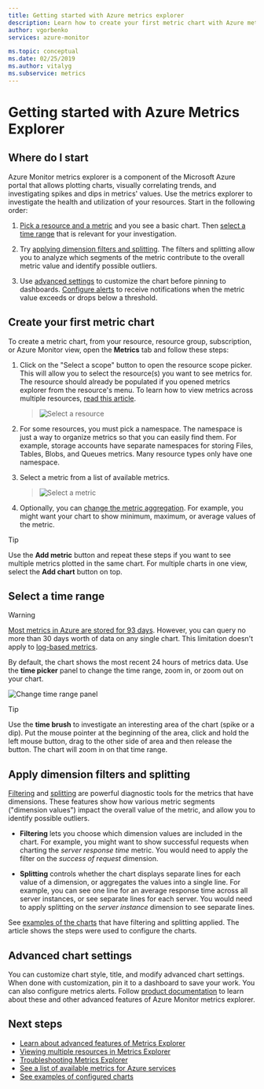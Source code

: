 ```yaml
---
title: Getting started with Azure metrics explorer
description: Learn how to create your first metric chart with Azure metrics explorer.
author: vgorbenko
services: azure-monitor

ms.topic: conceptual
ms.date: 02/25/2019
ms.author: vitalyg
ms.subservice: metrics
---
```


# Getting started with Azure Metrics Explorer

## Where do I start
Azure Monitor metrics explorer is a component of the Microsoft Azure portal that allows plotting charts, visually correlating trends, and investigating spikes and dips in metrics' values. Use the metrics explorer to investigate the health and utilization of your resources. Start in the following order:

1. [Pick a resource and a metric](#create-your-first-metric-chart) and you see a basic chart. Then [select a time range](#select-a-time-range) that is relevant for your investigation.

1. Try [applying dimension filters and splitting](#apply-dimension-filters-and-splitting). The filters and splitting allow you to analyze which segments of the metric contribute to the overall metric value and identify possible outliers.

1. Use [advanced settings](#advanced-chart-settings) to customize the chart before pinning to dashboards. [Configure alerts](alerts-metric-overview.md) to receive notifications when the metric value exceeds or drops below a threshold.

## Create your first metric chart

To create a metric chart, from your resource, resource group, subscription, or Azure Monitor view, open the **Metrics** tab and follow these steps:

1. Click on the "Select a scope" button to open the resource scope picker. This will allow you to select the resource(s) you want to see metrics for. The resource should already be populated if you opened metrics explorer from the resource's menu. To learn how to view metrics across multiple resources, [read this article](./metrics-dynamic-scope.md).
    > ![Select a resource](./media/metrics-getting-started/scope-picker.png)

2. For some resources, you must pick a namespace. The namespace is just a way to organize metrics so that you can easily find them. For example, storage accounts have separate namespaces for storing Files, Tables, Blobs, and Queues metrics. Many resource types only have one namespace.

3. Select a metric from a list of available metrics.

    > ![Select a metric](./media/metrics-getting-started/metrics-dropdown.png)

4. Optionally, you can [change the metric aggregation](metrics-charts.md#aggregation). For example, you might want your chart to show minimum, maximum, or average values of the metric.

> [!TIP]
> Use the **Add metric** button and repeat these steps if you want to see multiple metrics plotted in the same chart. For multiple charts in one view, select the **Add chart** button on top.

## Select a time range

> [!WARNING]
> [Most metrics in Azure are stored for 93 days](data-platform-metrics.md#retention-of-metrics). However, you can query no more than 30 days worth of data on any single chart. This limitation doesn't apply to [log-based metrics](../app/pre-aggregated-metrics-log-metrics.md#log-based-metrics).

By default, the chart shows the most recent 24 hours of metrics data. Use the **time picker** panel to change the time range, zoom in, or zoom out on your chart. 

![Change time range panel](./media/metrics-getting-started/time.png)

> [!TIP]
> Use the **time brush** to investigate an interesting area of the chart (spike or a dip). Put the mouse pointer at the beginning of the area, click and hold the left mouse button, drag to the other side of area and then release the button. The chart will zoom in on that time range. 

## Apply dimension filters and splitting

[Filtering](metrics-charts.md#filters) and [splitting](metrics-charts.md#apply-splitting) are powerful diagnostic tools for the metrics that have dimensions. These features show how various metric segments ("dimension values") impact the overall value of the metric, and allow you to identify possible outliers.

- **Filtering** lets you choose which dimension values are included in the chart. For example, you might want to show successful requests when charting the *server response time* metric. You would need to apply the filter on the *success of request* dimension. 

- **Splitting** controls whether the chart displays separate lines for each value of a dimension, or aggregates the values into a single line. For example, you can see one line for an average response time across all server instances, or see separate lines for each server. You would need to apply splitting on the *server instance* dimension to see separate lines.

See [examples of the charts](metric-chart-samples.md) that have filtering and splitting applied. The article shows the steps were used to configure the charts.

## Advanced chart settings

You can customize chart style, title, and modify advanced chart settings. When done with customization, pin it to a dashboard to save your work. You can also configure metrics alerts. Follow [product documentation](metrics-charts.md) to learn about these and other advanced features of Azure Monitor metrics explorer.

## Next steps

* [Learn about advanced features of Metrics Explorer](metrics-charts.md)
* [Viewing multiple resources in Metrics Explorer](metrics-dynamic-scope.md)
* [Troubleshooting Metrics Explorer](metrics-troubleshoot.md)
* [See a list of available metrics for Azure services](metrics-supported.md)
* [See examples of configured charts](metric-chart-samples.md)